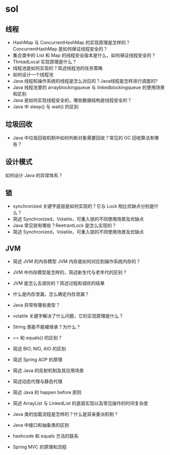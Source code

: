 # sol

## 线程

- HashMap 与 ConcurrentHashMap 的实现原理是怎样的？ConcurrentHashMap 是如何保证线程安全的？
- 集合类中的 List 和 Map 的线程安全版本是什么，如何保证线程安全的？
- ThreadLocal 实现原理是什么？
- 线程池是如何实现的？简述线程池的任务策略
- 如何设计一个线程池
- Java 线程和操作系统的线程是怎么对应的？Java线程是怎样进行调度的?
- Java 线程池里的 arrayblockingqueue 与 linkedblockingqueue 的使用场景和区别
- Java 是如何实现线程安全的，哪些数据结构是线程安全的？
- Java 中 sleep() 与 wait() 的区别

## 垃圾回收

- Java 中垃圾回收机制中如何判断对象需要回收？常见的 GC 回收算法有哪些？

## 设计模式

如何设计 Java 的异常体系？

## 锁

- synchronized 关键字底层是如何实现的？它与 Lock 相比优缺点分别是什么？
- 简述 Synchronized，Volatile，可重入锁的不同使用场景及优缺点
- Java 常见锁有哪些？ReetrantLock 是怎么实现的？
- 简述 Synchronized，Volatile，可重入锁的不同使用场景及优缺点

## JVM

- 简述 JVM 的内存模型 JVM 内存是如何对应到操作系统内存的？
- JVM 中内存模型是怎样的，简述新生代与老年代的区别？
- JVM 是怎么去调优的？简述过程和调优的结果

- 什么是内存泄漏，怎么确定内存泄漏？
- Java 异常有哪些类型？

- volatile 关键字解决了什么问题，它的实现原理是什么？

- String 类能不能被继承？为什么？
- == 和 equals() 的区别？
- 简述 BIO, NIO, AIO 的区别
- 简述 Spring AOP 的原理
- 简述 Java 的反射机制及其应用场景
- 简述动态代理与静态代理
- 简述 Java 的 happen before 原则
- 简述 ArrayList 与 LinkedList 的底层实现以及常见操作的时间复杂度
- Java 类的加载流程是怎样的？什么是双亲委派机制？
- Java 中接口和抽象类的区别
- hashcode 和 equals 方法的联系
- Spring MVC 的原理和流程
